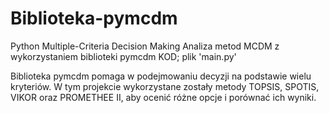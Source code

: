 # Biblioteka-pymcdm
Python Multiple-Criteria Decision Making
Analiza metod MCDM z wykorzystaniem biblioteki pymcdm
KOD; plik 'main.py'

Biblioteka pymcdm pomaga w podejmowaniu decyzji na podstawie wielu kryteriów. W tym projekcie wykorzystane zostały metody TOPSIS, SPOTIS, VIKOR oraz PROMETHEE II, aby ocenić różne opcje i porównać ich wyniki.

